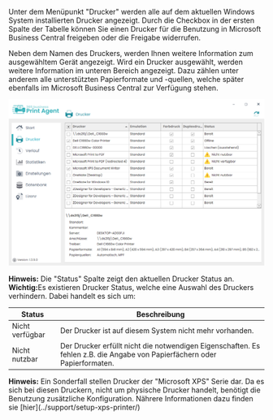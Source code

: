 Unter dem Menüpunkt "Drucker" werden alle auf dem aktuellen Windows System installierten Drucker angezeigt. Durch die Checkbox in der ersten Spalte der Tabelle können Sie einen Drucker für die Benutzung in Microsoft Business Central freigeben oder die Freigabe widerrufen.

Neben dem Namen des Druckers, werden Ihnen weitere Information zum ausgewähltem Gerät angezeigt. Wird ein Drucker ausgewählt, werden weitere Information im unteren Bereich angezeigt. Dazu zählen unter anderem alle unterstützten Papierformate und -quellen, welche später ebenfalls im Microsoft Business Central zur Verfügung stehen.

![Druckerverwaltung](/assets/images/365-business-print-agent/config/Printer.PNG)  

<div class="alert alert-info">
    <i class="fa-solid fa-lightbulb"></i> <strong>Hinweis:</strong> Die "Status" Spalte zeigt den aktuellen Drucker Status an.
</div>

<div class="alert alert-notice">
    <i class="fa-solid fa-notes"></i> <strong>Wichtig:</strong>Es existieren Drucker Status, welche eine Auswahl des Druckers verhindern. Dabei handelt es sich um:
<style>

table tr:nth-child(odd) td{
  background:none;
}

table tr:nth-child(even) td{
  background:none;
}
</style>
<table>
  <thead>
    <tr>
      <th>Status</th>
      <th>Beschreibung</th>
    </tr>
  </thead>
  <tbody>
    <tr>
      <td>Nicht verfügbar</td>
      <td>Der Drucker ist auf diesem System nicht mehr vorhanden.</td>
    </tr>
    <tr>
      <td colspan="2" style="height:0;padding:0"></td>
    </tr>
    <tr>
      <td>Nicht nutzbar</td>
      <td>Der Drucker erfüllt nicht die notwendigen Eigenschaften. Es fehlen z.B. die Angabe von Papierfächern oder Papierformaten.</td>
    </tr>
  </tbody>
</table>
</div>

<div class="alert alert-info">
    <i class="fa-solid fa-lightbulb"></i> <strong>Hinweis:</strong> Ein Sonderfall stellen Drucker der "Microsoft XPS" Serie dar. Da es sich bei diesen Druckern, nicht um physische Drucker handelt, benötigt die Benutzung zusätzliche Konfiguration. Nährere Informationen dazu finden sie [hier](../support/setup-xps-printer/)
</div>